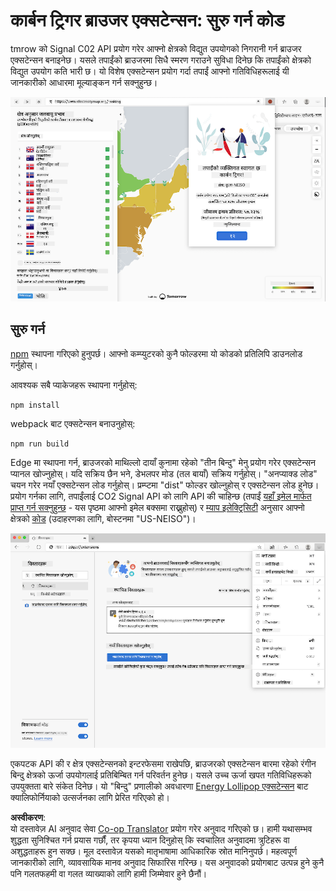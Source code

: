 <!--
CO_OP_TRANSLATOR_METADATA:
{
  "original_hash": "9a6b22a2eff0f499b66236be973b24ad",
  "translation_date": "2025-08-25T23:59:47+00:00",
  "source_file": "5-browser-extension/solution/translation/README.it.md",
  "language_code": "ne"
}
-->
# कार्बन ट्रिगर ब्राउजर एक्सटेन्सन: सुरु गर्न कोड

tmrow को Signal C02 API प्रयोग गरेर आफ्नो क्षेत्रको विद्युत उपयोगको निगरानी गर्न ब्राउजर एक्सटेन्सन बनाइनेछ। यसले तपाईंको ब्राउजरमा सिधै स्मरण गराउने सुविधा दिनेछ कि तपाईंको क्षेत्रको विद्युत उपयोग कति भारी छ। यो विशेष एक्सटेन्सन प्रयोग गर्दा तपाईं आफ्नो गतिविधिहरूलाई यी जानकारीको आधारमा मूल्याङ्कन गर्न सक्नुहुन्छ।

![एक्सटेन्सनको स्क्रिनशट](../../../../../translated_images/extension-screenshot.0e7f5bfa110e92e3875e1bc9405edd45a3d2e02963e48900adb91926a62a5807.ne.png)

## सुरु गर्न

[npm](https://npmjs.com) स्थापना गरिएको हुनुपर्छ। आफ्नो कम्प्युटरको कुनै फोल्डरमा यो कोडको प्रतिलिपि डाउनलोड गर्नुहोस्।

आवश्यक सबै प्याकेजहरू स्थापना गर्नुहोस्:

```
npm install
```

webpack बाट एक्सटेन्सन बनाउनुहोस्:

```
npm run build
```

Edge मा स्थापना गर्न, ब्राउजरको माथिल्लो दायाँ कुनामा रहेको "तीन बिन्दु" मेनु प्रयोग गरेर एक्सटेन्सन प्यानल खोज्नुहोस्। यदि सक्रिय छैन भने, डेभलपर मोड (तल बायाँ) सक्रिय गर्नुहोस्। "अनप्याक्ड लोड" चयन गरेर नयाँ एक्सटेन्सन लोड गर्नुहोस्। प्रम्प्टमा "dist" फोल्डर खोल्नुहोस् र एक्सटेन्सन लोड हुनेछ। प्रयोग गर्नका लागि, तपाईंलाई CO2 Signal API को लागि API की चाहिन्छ (तपाईं [यहाँ इमेल मार्फत प्राप्त गर्न सक्नुहुन्छ](https://www.co2signal.com/) - यस पृष्ठमा आफ्नो इमेल बक्समा राख्नुहोस्) र [म्याप इलेक्ट्रिसिटी](https://www.electricitymap.org/map) अनुसार आफ्नो क्षेत्रको [कोड](http://api.electricitymap.org/v3/zones) (उदाहरणका लागि, बोस्टनमा "US-NEISO")।

![स्थापना](../../../../../translated_images/install-on-edge.78634f02842c48283726c531998679a6f03a45556b2ee99d8ff231fe41446324.ne.png)

एकपटक API की र क्षेत्र एक्सटेन्सनको इन्टरफेसमा राखेपछि, ब्राउजरको एक्सटेन्सन बारमा रहेको रंगीन बिन्दु क्षेत्रको ऊर्जा उपयोगलाई प्रतिबिम्बित गर्न परिवर्तन हुनेछ। यसले उच्च ऊर्जा खपत गतिविधिहरूको उपयुक्तता बारे संकेत दिनेछ। यो "बिन्दु" प्रणालीको अवधारणा [Energy Lollipop एक्सटेन्सन](https://energylollipop.com/) बाट क्यालिफोर्नियाको उत्सर्जनका लागि प्रेरित गरिएको हो।

**अस्वीकरण**:  
यो दस्तावेज़ AI अनुवाद सेवा [Co-op Translator](https://github.com/Azure/co-op-translator) प्रयोग गरेर अनुवाद गरिएको छ। हामी यथासम्भव शुद्धता सुनिश्चित गर्न प्रयास गर्छौं, तर कृपया ध्यान दिनुहोस् कि स्वचालित अनुवादमा त्रुटिहरू वा अशुद्धताहरू हुन सक्छ। मूल दस्तावेज़ यसको मातृभाषामा आधिकारिक स्रोत मानिनुपर्छ। महत्वपूर्ण जानकारीको लागि, व्यावसायिक मानव अनुवाद सिफारिस गरिन्छ। यस अनुवादको प्रयोगबाट उत्पन्न हुने कुनै पनि गलतफहमी वा गलत व्याख्याको लागि हामी जिम्मेवार हुने छैनौं।